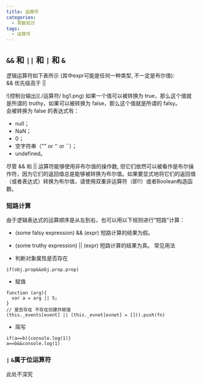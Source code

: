 ```yaml
---
title: 运算符
categories: 
  - 零散知识
tags: 
  - 运算符
---
```

## `&&` 和 `||` 和 `|` 和 `&`
逻辑运算符如下表所示 (其中expr可能是任何一种类型, 不一定是布尔值):    
&& 优先级高于 \|\|  

![控制台输出](./运算符/ bg1.png) 
如果一个值可以被转换为 true，那么这个值就是所谓的 truthy，如果可以被转换为 false，那么这个值就是所谓的 falsy。  
会被转换为 false 的表达式有：
- null；
- NaN；
- 0；
- 空字符串（"" or '' or ``）；
- undefined。
  
尽管 && 和 || 运算符能够使用非布尔值的操作数, 但它们依然可以被看作是布尔操作符，因为它们的返回值总是能够被转换为布尔值。如果要显式地将它们的返回值（或者表达式）转换为布尔值，请使用双重非运算符（即!!）或者Boolean构造函数。
### 短路计算
由于逻辑表达式的运算顺序是从左到右，也可以用以下规则进行"短路"计算：
- (some falsy expression) && (expr) 短路计算的结果为假。
- (some truthy expression) || (expr) 短路计算的结果为真。
常见用法

- 判断对象属性是否存在
```
if(obj.prop&&obj.prop.prop)
```
- 赋值
```
function (arg){
  var a = arg || 5;
}
// 是否存在 不存在创建并赋值
(this._events[event] || (this._evnet[evnet] = [])).push(fn)
```
- 简写
```
if(a==b){console.log(1)}
a==b&&console.log(1)
```
### `|` `&`属于位运算符
此处不深究

